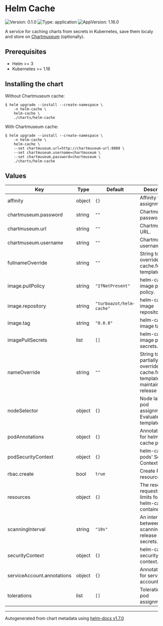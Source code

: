 # Helm Cache

![Version: 0.1.0](https://img.shields.io/badge/Version-0.1.0-informational?style=flat-square) ![Type: application](https://img.shields.io/badge/Type-application-informational?style=flat-square) ![AppVersion: 1.16.0](https://img.shields.io/badge/AppVersion-1.16.0-informational?style=flat-square)

A service for caching charts from secrets in Kubernetes, save them localy and store on [Chartmuseum](https://github.com/helm/chartmuseum) (optionally).

## Prerequisites

- Helm >= 3
- Kubernetes >= 1.16

## Installing the chart

Without Chartmuseum cache:

```shell
$ helm upgrade --install --create-namespace \
    -n helm-cache \
    helm-cache \
    ./charts/helm-cache
```

With Chartmuseum cache:

```shell
$ helm upgrade --install --create-namespace \
    -n helm-cache \
    helm-cache \
    --set chartmuseum.url=http://chartmuseum-url:8080 \
    --set chartmuseum.username=chartmuseum \
    --set chartmuseum.password=chartmuseum \
    ./charts/helm-cache
```

## Values

| Key | Type | Default | Description |
|-----|------|---------|-------------|
| affinity | object | `{}` | Affinity for pod assignment. |
| chartmuseum.password | string | `""` | Chartmuseum password. |
| chartmuseum.url | string | `""` | Chartmuseum URL. |
| chartmuseum.username | string | `""` | Chartmuseum username. |
| fullnameOverride | string | `""` | String to fully override helm-cache.fullname template. |
| image.pullPolicy | string | `"IfNotPresent"` | helm-cache image pull policy. |
| image.repository | string | `"turboazot/helm-cache"` | helm-cache image repository. |
| image.tag | string | `"0.0.8"` | helm-cache image tag. |
| imagePullSecrets | list | `[]` | helm-cache image pull secrets. |
| nameOverride | string | `""` | String to partially override helm-cache.fullname template (will maintain the release name). |
| nodeSelector | object | `{}` | Node labels for pod assignment. Evaluated as a template. |
| podAnnotations | object | `{}` | Annotations for helm-cache pods. |
| podSecurityContext | object | `{}` | helm-cache pods' Security Context. |
| rbac.create | bool | `true` | Create RBAC resources. |
| resources | object | `{}` | The resources requests and limits for the helm-cache container. |
| scanningInterval | string | `"10s"` | An interval between scanning release secrets. |
| securityContext | object | `{}` | helm-cache security context. |
| serviceAccount.annotations | object | `{}` | Annotations for service account. |
| tolerations | list | `[]` | Tolerations for pod assignment. |

----------------------------------------------
Autogenerated from chart metadata using [helm-docs v1.7.0](https://github.com/norwoodj/helm-docs/releases/v1.7.0)
